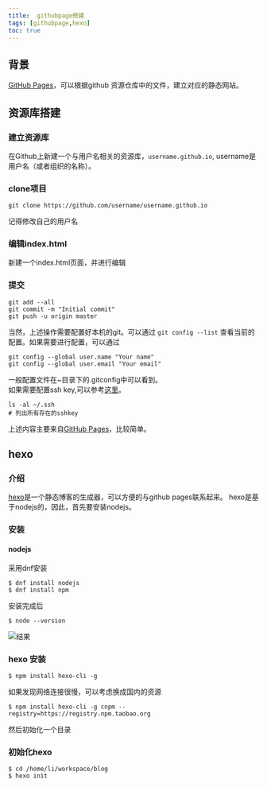 ```yaml
---
title:  githubpage搭建
tags: [githubpage,hexo]
toc: true
---
```


## 背景
[GitHub Pages](https://pages.github.com)，可以根据github
资源仓库中的文件，建立对应的静态网站。

## 资源库搭建
### 建立资源库
在Github上新建一个与用户名相关的资源库，`username.github.io`,
username是用户名（或者组织的名称）。

### clone项目
```
git clone https://github.com/username/username.github.io
```
记得修改自己的用户名

### 编辑index.html
新建一个index.html页面，并进行编辑

### 提交
```
git add --all
git commit -m "Initial commit"
git push -u origin master
```
当然，上述操作需要配置好本机的git。可以通过
`
git config --list
`
查看当前的配置。如果需要进行配置，可以通过
```
git config --global user.name "Your name"
git config --global user.email "Your email"
```
一般配置文件在~目录下的.gitconfig中可以看到。      
如果需要配置ssh key,可以参考[这里](https://help.github.com/articles/generating-an-ssh-key/)。   
```
ls -al ~/.ssh
# 列出所有存在的sshkey
```

上述内容主要来自[GitHub Pages](https://pages.github.com)，比较简单。

## hexo

### 介绍
[hexo](http://hexo.io)是一个静态博客的生成器，可以方便的与github pages联系起来。
hexo是基于nodejs的，因此，首先要安装nodejs。

### 安装

#### nodejs
采用dnf安装
```
$ dnf install nodejs
$ dnf install npm 
```
安装完成后
```
$ node --version
```
![结果](http://img0.ph.126.net/LZvVEzDRZon5j4T6Hg7_gQ==/6631892399419889046.png)


### hexo 安装
```
$ npm install hexo-cli -g
```
如果发现网络连接很慢，可以考虑换成国内的资源
```
$ npm install hexo-cli -g cnpm --registry=https://registry.npm.taobao.org
```
然后初始化一个目录

### 初始化hexo
```
$ cd /home/li/workspace/blog
$ hexo init
```